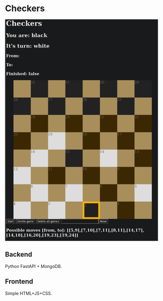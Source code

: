 # Checkers
![image](checkers.png)

## Backend
Python FastAPI + MongoDB.

## Frontend
Simple HTML+JS+CSS.